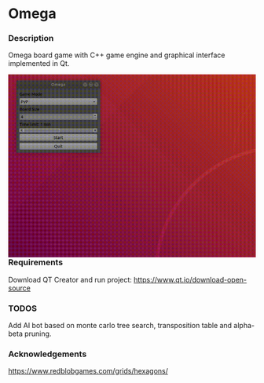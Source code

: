 # Omega
### Description
Omega board game with C++ game engine and graphical interface implemented in Qt.

<img src='gameplay.gif' align="left" width=650>

### Requirements
Download QT Creator and run project:
https://www.qt.io/download-open-source

### TODOS
Add AI bot based on monte carlo tree search, transposition table and alpha-beta pruning.

### Acknowledgements
https://www.redblobgames.com/grids/hexagons/


